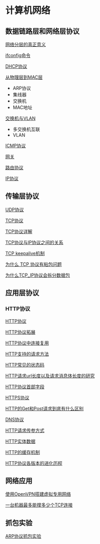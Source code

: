# 计算机网络

## 数据链路层和网络层协议

[网络分层的真正意义](./subfile/_1网络分层的真正意义.md)

[ifconfig命令](./subfile/_2ifconfig命令.md)

[DHCP协议](./subfile/_3DHCP协议.md)

[从物理层到MAC层](./subfile/_4从物理层到MAC层.md)

- ARP协议
- 集线器
- 交换机
- MAC地址

[交换机与VLAN](./subfile/_5交换机与VLAN.md)

- 多交换机互联
- VLAN

[ICMP协议](./subfile/_6ICMP协议（ping）.md)

[网关](./subfile/_7网关.md)

[路由协议](./subfile/_8路由协议.md)

[IP协议](./subfile/_19IP协议.md)

## 传输层协议

[UDP协议](./subfile/_9UDP协议.md)

[TCP协议](./subfile/_10TCP协议.md)

[TCP协议详解](./subfile/_11TCP协议原理详解.md)

[TCP协议与IP协议之间的关系](./subfile/_20TCP协议和IP协议之间的关系.md)

[TCP keepalive机制](./subfile/_24TCP_keepalive机制.md)

[为什么 TCP 协议有粘包问题](./subfile/_28为什么TCP协议有粘包问题.md)

[为什么TCP_IP协议会拆分数据包](./subfile/_29为什么TCP_IP协议会拆分数据包.md)

## 应用层协议

### HTTP协议

[HTTP协议](./subfile/_13HTTP协议.md)

[HTTP协议拓展](./subfile/_14HTTP协议拓展.md)

[HTTP协议中连接复用](./subfile/_15HTTP协议中连接复用机制.md)

[HTTP支持的请求方法](./subfile/_16HTTP支持的请求方法.md)

[HTTP常见的状态码](./subfile/_17HTTP协议常见的状态码.md)

[HTTP请求url长度以及请求消息体长度的研究](./subfile/_18HTTP请求url长度以及请求消息体长度的研究.md)

[HTTP协议首部字段](./subfile/_21HTTP协议首部字段.md)

[HTTPS协议](./subfile/_22HTTPS协议.md)

[HTTP的Get和Post请求到底有什么区别](./subfile/_23HTTP的Get和Post请求到底有什么区别.md)

[DNS协议](./subfile/_23DNS协议.md)

[HTTP请求传参方式](./subfile/_25HTTP请求传参方式.md)

[HTTP实体数据](./subfile/_30HTTP_BODY数据.md)

[HTTP的缓存机制](./subfile/_31HTTP的缓存机制.md)

[HTTP协议各版本的进化历程](./subfile/_33HTTP协议的进化历程.md)

## 网络应用

[使用OpenVPN搭建虚拟专用网络](./subfile/_26使用OpenVPN搭建虚拟专用网络.md)

[一台机器最多能撑多少个TCP连接](./subfile/_27一台机器最多能撑多少个TCP连接.md)

## 抓包实验

[ARP协议抓包实验](./subfile/_32ARP协议抓包实验.md)
